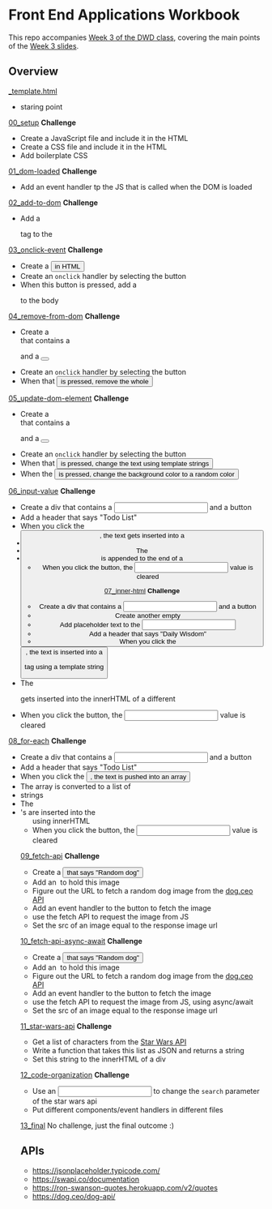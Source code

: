 # Front End Applications Workbook

This repo accompanies [Week 3 of the DWD class](https://github.com/itp-dwd/2020-spring/blob/master/weeks/03_front-end-applications.md), covering the main points of the [Week 3 slides](https://docs.google.com/presentation/d/100WtCNmj6iJA8loNarUAnuLM5LoS09k2WkWhmRGJU_g/edit).


## Overview

[_template.html](workbook/_template.html)
* staring point

[00_setup](workbook/00_setup/index.html)
**Challenge**
* Create a JavaScript file and include it in the HTML
* Create a CSS file and include it in the HTML
* Add boilerplate CSS

[01_dom-loaded](workbook/01_dom-loaded/index.html)
**Challenge**
* Add an event handler tp the JS that is called when the DOM is loaded

[02_add-to-dom](workbook/02_add-to-dom/index.html)
**Challenge**
* Add a <p> tag to the <body>

[03_onclick-event](workbook/03_onclick-event/index.html)
**Challenge**
* Create a <button> in HTML
* Create an `onclick` handler by selecting the button
* When this button is pressed, add a <p> to the body

[04_remove-from-dom](workbook/04_remove-from-dom/index.html)
**Challenge**
* Create a <div> that contains a <p> and a <button>
* Create an `onclick` handler by selecting the button
* When that <button> is pressed, remove the whole <div>

[05_update-dom-element](workbook/05_update-dom-element/index.html)
**Challenge**
* Create a <div> that contains a <p> and a <button>
* Create an `onclick` handler by selecting the button
* When that <button> is pressed, change the text using template strings
* When the <button> is pressed, change the background color to a random color

[06_input-value](workbook/06_input-value/index.html)
**Challenge**
* Create a div that contains a <input type="text"> and a button
* Add a header that says "Todo List"
* When you click the <button>, the text gets inserted into a <li>
* The <li> is appended to the end of a <ul>
* When you click the button, the <input> value is cleared

[07_inner-html](workbook/07_inner-html/index.html)
**Challenge**
* Create a div that contains a <input type="text"> and a button
* Create another empty <div>
* Add placeholder text to the <input>
* Add a header that says "Daily Wisdom"
* When you click the <button>, the text is inserted into a <p> tag using a template string
* The <p> gets inserted into the innerHTML of a different <div>
* When you click the button, the <input> value is cleared

[08_for-each](workbook/08_for-each/index.html)
**Challenge**
* Create a div that contains a <input type="text"> and a button
* Add a header that says "Todo List"
* When you click the <button>, the text is pushed into an array
* The array is converted to a list of <li> strings
* The <li>'s are inserted into the <ul> using innerHTML
* When you click the button, the <input> value is cleared

[09_fetch-api](workbook/09_fetch-api/index.html)
**Challenge**
* Create a <button> that says "Random dog"
* Add an <img> to hold this image
* Figure out the URL to fetch a random dog image from the [dog.ceo API](https://dog.ceo/dog-api/)
* Add an event handler to the button to fetch the image
* use the fetch API to request the image from JS
* Set the src of an image equal to the response image url

[10_fetch-api-async-await](workbook/10_fetch-api-async-await/index.html)
**Challenge**
* Create a <button> that says "Random dog"
* Add an <img> to hold this image
* Figure out the URL to fetch a random dog image from the [dog.ceo API](https://dog.ceo/dog-api/)
* Add an event handler to the button to fetch the image
* use the fetch API to request the image from JS, using async/await
* Set the src of an image equal to the response image url

[11_star-wars-api](workbook/11_star-wars-api/index.html)
**Challenge**
* Get a list of characters from the [Star Wars API](https://swapi.co/api/)
* Write a function that takes this list as JSON and returns a string
* Set this string to the innerHTML of a div

[12_code-organization](workbook/12_code-organization/index.html)
**Challenge**
* Use an <input> to change the `search` parameter of the star wars api
* Put different components/event handlers in different files

[13_final](workbook/13_final/index.html)
No challenge, just the final outcome :)


## APIs
* https://jsonplaceholder.typicode.com/
* https://swapi.co/documentation
* https://ron-swanson-quotes.herokuapp.com/v2/quotes
* https://dog.ceo/dog-api/